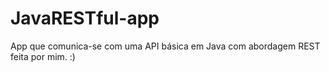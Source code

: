 # JavaRESTful-app
App que comunica-se com uma API básica em Java com abordagem REST feita por mim. 
:)
